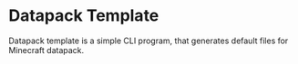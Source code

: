 # Datapack Template

Datapack template is a simple CLI program, that generates default files for Minecraft datapack.
